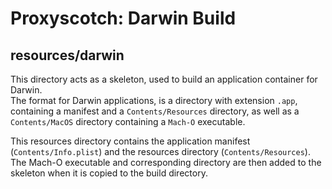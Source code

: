 # Proxyscotch: Darwin Build

## resources/darwin

This directory acts as a skeleton, used to build an application container for Darwin.  
The format for Darwin applications, is a directory with extension `.app`, containing a manifest and a `Contents/Resources` directory, as well as a `Contents/MacOS` directory containing a `Mach-O` executable.

This resources directory contains the application manifest (`Contents/Info.plist`) and the resources directory (`Contents/Resources`). The Mach-O executable and corresponding directory are then added to the skeleton when it is copied to the build directory.
